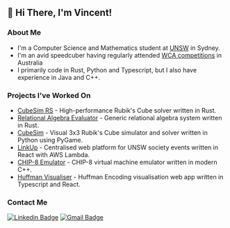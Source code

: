 ## 👋 Hi There, I'm Vincent!
### About Me
- I'm a Computer Science and Mathematics student at [UNSW](https://unsw.edu.au/) in Sydney.
- I'm an avid speedcuber having regularly attended [WCA competitions](https://www.worldcubeassociation.org/persons/2014WONG08) in Australia
- I primarily code in Rust, Python and Typescript, but I also have experience in Java and C++.

### Projects I've Worked On
- [CubeSim RS](https://github.com/V-Wong/CubeSimRS) - High-performance Rubik's Cube solver written in Rust.
- [Relational Algebra Evaluator](https://github.com/V-Wong/ra-evaluator) - Generic relational algebra system written in Rust.
- [CubeSim](https://github.com/V-Wong/CubeSim) - Visual 3x3 Rubik's Cube simulator and solver written in Python using PyGame.
- [LinkUp](https://linkupevents.com) - Centralised web platform for UNSW society events written in React with AWS Lambda.
- [CHIP-8 Emulator](https://github.com/V-Wong/chip8) - CHIP-8 virtual machine emulator written in modern C++.
- [Huffman Visualiser](https://vwong.dev/Huffman-Encoding) - Huffman Encoding visualisation web app written in Typescript and React.

### Contact Me
[![Linkedin Badge](https://img.shields.io/badge/-Vincent_Wong-blue?style=flat-square&logo=Linkedin&logoColor=white&link=https://www.linkedin.com/in/vincent-wc-wong//)](https://www.linkedin.com/in/vincent-wc-wong/) 
[![Gmail Badge](https://img.shields.io/badge/-vincent@vwong.dev-c14438?style=flat-square&logo=Gmail&logoColor=white&link=mailto:vincent@vwong.dev)](mailto:vincent@vwong.dev)
